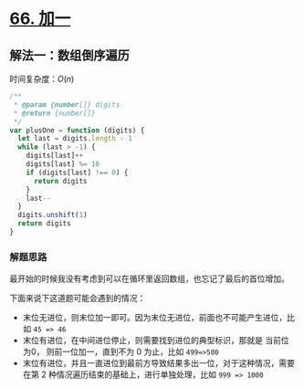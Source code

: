 # [66. 加一](https://leetcode-cn.com/problems/plus-one/)

## 解法一：数组倒序遍历

时间复杂度：$O(n)$

```javascript
/**
 * @param {number[]} digits
 * @return {number[]}
 */
var plusOne = function (digits) {
  let last = digits.length - 1
  while (last > -1) {
    digits[last]++
    digits[last] %= 10
    if (digits[last] !== 0) {
      return digits
    }
    last--
  }
  digits.unshift(1)
  return digits
}
```



### 解题思路

最开始的时候我没有考虑到可以在循环里返回数组，也忘记了最后的首位增加。

下面来说下这道题可能会遇到的情况：

- 末位无进位，则末位加一即可。因为末位无进位，前面也不可能产生进位，比如 `45 => 46`
- 末位有进位，在中间进位停止，则需要找到进位的典型标识，那就是 当前位 为0， 则前一位加一，直到不为 0  为止，比如 `499=>500`
- 末位有进位，并且一直进位到最前方导致结果多出一位，对于这种情况，需要在第 2 种情况遍历结束的基础上，进行单独处理，比如 `999 => 1000`

